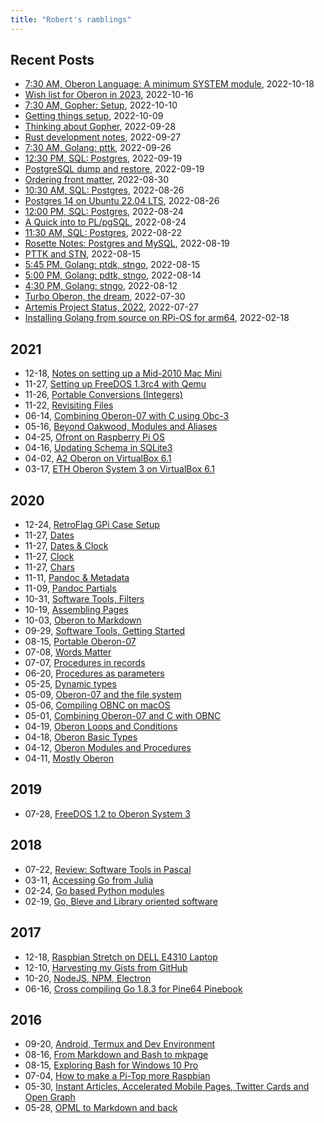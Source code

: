 ```yaml
---
title: "Robert's ramblings"
---
```


Recent Posts
------------

+ [7:30 AM, Oberon Language: A minimum SYSTEM module](/blog/2022/10/18/Wishlist-Oberon-in-2023-2022-10-18_070730.html), 2022-10-18
+ [Wish list for Oberon in 2023](/blog/2022/10/16/Wishlist-Oberon-in-2023.html), 2022-10-16
+ [7:30 AM, Gopher: Setup](/blog/2022/10/10/getting-things-setup-2022-10-10_070730.html), 2022-10-10
+ [Getting things setup](/blog/2022/10/09/getting-things-setup.html), 2022-10-09
+ [Thinking about Gopher](/blog/2022/09/28/thinking-about-gopher.html), 2022-09-28
+ [Rust development notes](/blog/2022/09/27/rust-development-notes.html), 2022-09-27
+ [7:30 AM, Golang: pttk](/blog/2022/09/26/golang-development-2022-09-26_070730.html), 2022-09-26
+ [12:30 PM, SQL: Postgres](/blog/2022/09/19/rosette-notes-2022-09-19_121230.html), 2022-09-19
+ [PostgreSQL dump and restore](/blog/2022/09/19/PostgreSQL-Dump-and-Restore.html), 2022-09-19
+ [Ordering front matter](/blog/2022/08/30/Ordering-Frontmatter.html), 2022-08-30
+ [10:30 AM, SQL: Postgres](/blog/2022/08/26/rosette-notes-2022-08-26_101030.html), 2022-08-26
+ [Postgres 14 on Ubuntu 22.04 LTS](/blog/2022/08/26/postgres-14-on-ubuntu-22.04-LTS.html), 2022-08-26
+ [12:00 PM, SQL: Postgres](/blog/2022/08/24/rosette-notes-2022-08-24_121200.html), 2022-08-24
+ [A Quick into to PL/pgSQL](/blog/2022/08/24/plpgsql-quick-intro.html), 2022-08-24
+ [11:30 AM, SQL: Postgres](/blog/2022/08/22/rosette-notes-2022-08-22_111130.html), 2022-08-22
+ [Rosette Notes: Postgres and MySQL](/blog/2022/08/19/rosette-notes.html), 2022-08-19
+ [PTTK and STN](/blog/2022/08/15/golang-development.html), 2022-08-15
+ [5:45 PM, Golang: ptdk,  stngo](/blog/2022/08/15/golang-development-2022-08-15_170545.html), 2022-08-15
+ [5:00 PM, Golang: pdtk,  stngo](/blog/2022/08/14/golang-development-2022-08-14_170500.html), 2022-08-14
+ [4:30 PM, Golang: stngo](/blog/2022/08/12/golang-development-2022-08-12_160430.html), 2022-08-12
+ [Turbo Oberon, the dream](/blog/2022/07/30/Turbo-Oberon.html), 2022-07-30
+ [Artemis Project Status, 2022](/blog/2022/07/27/Artemis-Status-Summer-2022.html), 2022-07-27
+ [Installing Golang from source on RPi-OS for arm64](/blog/2022/02/18/Installing-Go-from-Source-RPiOS-arm64.html), 2022-02-18

2021
----

 + 12-18, [Notes on setting up a Mid-2010 Mac Mini](/blog/2021/12/18/Notes-on-setting-up-a-2010-Mac-Mini.html)
 + 11-27, [Setting up FreeDOS 1.3rc4 with Qemu](/blog/2021/11/27/FreeDOS-1.3rc4-with-Qemu.html)
 + 11-26, [Portable Conversions (Integers)](/blog/2021/11/26/Portable-Conversions-Integers.html)
 + 11-22, [Revisiting Files](/blog/2021/11/22/Revisiting-Files.html)
 + 06-14, [Combining Oberon-07 with C using Obc-3](/blog/2021/06/14/Combining-Oberon-07-with-C-using-Obc-3.html)
 + 05-16, [Beyond Oakwood, Modules and Aliases](/blog/2021/05/16/Beyond-Oakwood-Modules-and-Aliases.html)
 + 04-25, [Ofront on Raspberry Pi OS](/blog/2021/04/25/Ofront-on-Rasberry-Pi-OS.html)
 + 04-16, [Updating Schema in SQLite3](/blog/2021/04/16/Updating-Schema-in-SQLite3.html)
 + 04-02, [A2 Oberon on VirtualBox 6.1](/blog/2021/04/02/A2-Oberon-on-VirtualBox-6.1.html)
 + 03-17, [ETH Oberon System 3 on VirtualBox 6.1](/blog/2021/03/17/NativeOberon-VirtualBox.html)

2020
----

 + 12-24, [RetroFlag GPi Case Setup](/blog/2020/12/24/gpi-case-setup.html)
 + 11-27, [Dates](/blog/2020/11/27/Dates.html)
 + 11-27, [Dates & Clock](/blog/2020/11/27/Dates-and-Clock.html)
 + 11-27, [Clock](/blog/2020/11/27/Clock.html)
 + 11-27, [Chars](/blog/2020/11/27/Chars.html)
 + 11-11, [Pandoc & Metadata](/blog/2020/11/11/Pandoc-Metadata.html)
 + 11-09, [Pandoc Partials](/blog/2020/11/09/Pandoc-Partials.html)
 + 10-31, [Software Tools, Filters](/blog/2020/10/31/Filters.html)
 + 10-19, [Assembling Pages](/blog/2020/10/19/Assemble-pages.html)
 + 10-03, [Oberon to Markdown](/blog/2020/10/03/Oberon-to-markdown.html)
 + 09-29, [Software Tools, Getting Started](/blog/2020/09/29/Software-Tools-1.html)
 + 08-15, [Portable Oberon-07](/blog/2020/08/15/Portable-Oberon-07.html)
 + 07-08, [Words Matter](/blog/2020/07/08/words-matter.html)
 + 07-07, [Procedures in records](/blog/2020/07/07/Procedures-in-records.html)
 + 06-20, [Procedures as parameters](/blog/2020/06/20/Procedures-as-parameters.html)
 + 05-25, [Dynamic types](/blog/2020/05/25/Dynamic-types.html)
 + 05-09, [Oberon-07 and the file system](/blog/2020/05/09/Oberon-07-and-the-filesystem.html)
 + 05-06, [Compiling OBNC on macOS](/blog/2020/05/06/Compiling-OBNC-on-macOS.html)
 + 05-01, [Combining Oberon-07 and C with OBNC](/blog/2020/05/01/Combining-Oberon-and-C.html)
 + 04-19, [Oberon Loops and Conditions](/blog/2020/04/19/Mostly-Oberon-Loops-and-Conditions.html)
 + 04-18, [Oberon Basic Types](/blog/2020/04/18/Mostly-Oberon-Basic-Types.html)
 + 04-12, [Oberon Modules and Procedures](/blog/2020/04/12/Mostly-Oberon-Modules.html)
 + 04-11, [Mostly Oberon](/blog/2020/04/11/Mostly-Oberon.html)

2019
----

 + 07-28, [FreeDOS 1.2 to Oberon System 3](/blog/2019/07/28/freedos-to-oberon-system-3.html)

2018
----

 + 07-22, [Review: Software Tools in Pascal](/blog/2018/07/22/software-tools-in-pascal.html)
 + 03-11, [Accessing Go from Julia](/blog/2018/03/11/accessing-go-from-julia.html)
 + 02-24, [Go based Python modules](/blog/2018/02/24/go-based-python-modules.html)
 + 02-19, [Go, Bleve and Library oriented software](/blog/2018/02/19/go-bleve-and-libraries.html)

2017
----

 + 12-18, [Raspbian Stretch on DELL E4310 Laptop](/blog/2017/12/18/raspbian-stretch-on-amd64.html)
 + 12-10, [Harvesting my Gists from GitHub](/blog/2017/12/10/harvesting-my-gists-from-github.html)
 + 10-20, [NodeJS, NPM, Electron](/blog/2017/10/20/node-npm-electron.html)
 + 06-16, [Cross compiling Go 1.8.3 for Pine64 Pinebook](/blog/2017/06/16/cross-compiling-go.html)

2016
----

 + 09-20, [Android, Termux and Dev Environment](/blog/2016/09/20/Android-Termux-Dev-environment.html)
 + 08-16, [From Markdown and Bash to mkpage](/blog/2016/08/16/From-Markdown-and-Bash-to-mkpage.html)
 + 08-15, [Exploring Bash for Windows 10 Pro](/blog/2016/08/15/Setting-up-Go-under-Bash-for-Windows-10.html)
 + 07-04, [How to make a Pi-Top more Raspbian](/blog/2016/07/04/How-To-Make-A-PiTop-More-Raspbian.html)
 + 05-30, [Instant Articles, Accelerated Mobile Pages, Twitter Cards and Open Graph](/blog/2016/05/30/amp-cards-and-open-graph.html)
 + 05-28, [OPML to Markdown and back](/blog/2016/05/28/OPML-to-Markdown-and-back.html)

